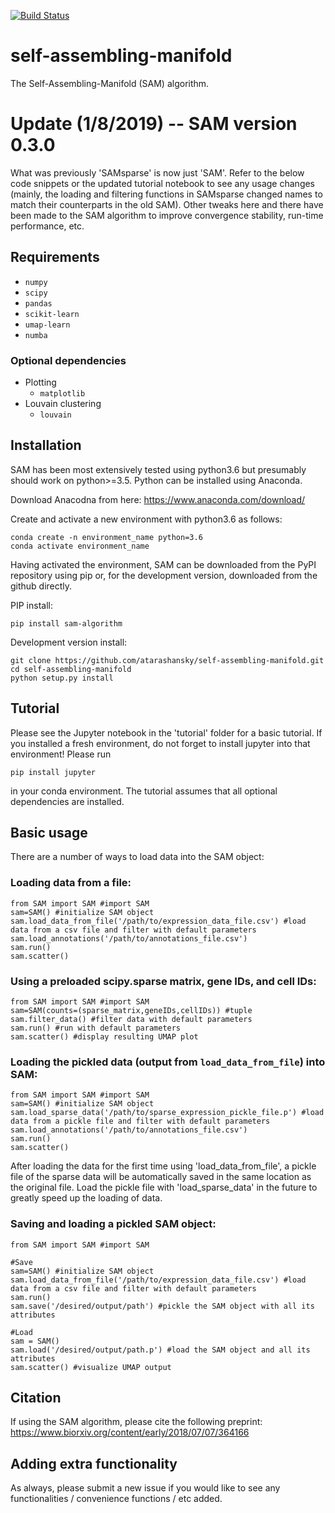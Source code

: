 [![Build Status](https://travis-ci.com/atarashansky/self-assembling-manifold.svg?branch=master)](https://travis-ci.com/atarashansky/self-assembling-manifold)

# self-assembling-manifold
The Self-Assembling-Manifold (SAM) algorithm.

# Update (1/8/2019) -- SAM version 0.3.0

What was previously 'SAMsparse' is now just 'SAM'. Refer to the below code snippets or the updated tutorial notebook to see any usage changes (mainly, the loading and filtering functions in SAMsparse changed names to match their counterparts in the old SAM). Other tweaks here and there have been made to the SAM algorithm to improve convergence stability, run-time performance, etc.

## Requirements
 - `numpy`
 - `scipy`
 - `pandas`
 - `scikit-learn`
 - `umap-learn`
 - `numba`

### Optional dependencies
 - Plotting
   - `matplotlib`
 - Louvain clustering
   - `louvain`

## Installation
SAM has been most extensively tested using python3.6 but presumably should work on python>=3.5. Python can be installed using Anaconda.

Download Anacodna from here:
    https://www.anaconda.com/download/

Create and activate a new environment with python3.6 as follows:
```
conda create -n environment_name python=3.6
conda activate environment_name
```

Having activated the environment, SAM can be downloaded from the PyPI repository using pip or, for the development version, downloaded from the github directly.

PIP install:
```
pip install sam-algorithm
```

Development version install:
```
git clone https://github.com/atarashansky/self-assembling-manifold.git
cd self-assembling-manifold
python setup.py install
```

## Tutorial
Please see the Jupyter notebook in the 'tutorial' folder for a basic tutorial. If you installed a fresh environment, do not forget to install jupyter into that environment! Please run
```
pip install jupyter
```
in your conda environment. The tutorial assumes that all optional dependencies are installed.

## Basic usage

There are a number of ways to load data into the SAM object:

### Loading data from a file:
```
from SAM import SAM #import SAM
sam=SAM() #initialize SAM object
sam.load_data_from_file('/path/to/expression_data_file.csv') #load data from a csv file and filter with default parameters
sam.load_annotations('/path/to/annotations_file.csv')
sam.run()
sam.scatter()
```

### Using a preloaded scipy.sparse matrix, gene IDs, and cell IDs:
```
from SAM import SAM #import SAM
sam=SAM(counts=(sparse_matrix,geneIDs,cellIDs)) #tuple
sam.filter_data() #filter data with default parameters
sam.run() #run with default parameters
sam.scatter() #display resulting UMAP plot
```

### Loading the pickled data (output from `load_data_from_file`) into SAM:
```
from SAM import SAM #import SAM
sam=SAM() #initialize SAM object
sam.load_sparse_data('/path/to/sparse_expression_pickle_file.p') #load data from a pickle file and filter with default parameters
sam.load_annotations('/path/to/annotations_file.csv')
sam.run()
sam.scatter()
```
After loading the data for the first time using 'load_data_from_file', a pickle file of the sparse data will be automatically saved in the same location as the original file. Load the pickle file with 'load_sparse_data' in the future to greatly speed up the loading of data. 

### Saving and loading a pickled SAM object:
```
from SAM import SAM #import SAM

#Save
sam=SAM() #initialize SAM object
sam.load_data_from_file('/path/to/expression_data_file.csv') #load data from a csv file and filter with default parameters
sam.run()
sam.save('/desired/output/path') #pickle the SAM object with all its attributes

#Load
sam = SAM()
sam.load('/desired/output/path.p') #load the SAM object and all its attributes
sam.scatter() #visualize UMAP output
```
## Citation
If using the SAM algorithm, please cite the following preprint:
https://www.biorxiv.org/content/early/2018/07/07/364166

## Adding extra functionality
As always, please submit a new issue if you would like to see any functionalities / convenience functions / etc added.

